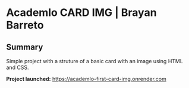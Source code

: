 # Academlo CARD IMG | Brayan Barreto

## Summary

Simple project with a struture of a basic card with an image using HTML and CSS.

**Project launched:** https://academlo-first-card-img.onrender.com
